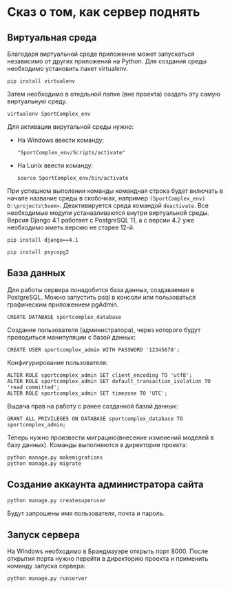 # Сказ о том, как сервер поднять


## Виртуальная среда
Благодаря виртуальной среде приложение может запускаться независимо от других приложений на Python.
Для создания среды необходимо установить пакет virtualenv.
``` 
pip install virtualenv
```
Затем необходимо в отедльной папке (вне проекта) создать эту самую виртуальную среду.
```
virtualenv SportComplex_env
```
Для активации вирутальной среды нужно:
- На Windows ввести команду:
    ```
    "SportComplex_env/Scripts/activate"
    ```
- На Lunix ввести команду:
    ```
    source SportComplex_env/bin/activate
    ```
При успешном выполении команды командная строка будет включать в начале название среды в скобочках, например `(SportComplex_env) D:\projects\5sem>`. Деактивируется среда командой `deactivate`.
Все необходимые модули устанавливаются внутри виртуальной среды. Версия Django 4.1 работает с PostgreSQL 11, а с версии 4.2 уже необходимо иметь версию не старее 12-й.
```
pip install django==4.1
```
```
pip install psycopg2
```

## База данных
Для работы сервера понадобится база данных, создаваемая в PostgreSQL. Можно запустить psql в консоли или пользоваться графическим приложением pgAdmin.
```
CREATE DATABASE sportcomplex_database
```
Создание пользователя (администратора), через которого будут проводиться манипуляции с базой данных:
```
CREATE USER sportcomplex_admin WITH PASSWORD '12345678';
```
Конфигурирование пользователя:
```
ALTER ROLE sportcomplex_admin SET client_encoding TO 'utf8';
ALTER ROLE sportcomplex_admin SET default_transaction_isolation TO 'read committed';
ALTER ROLE sportcomplex_admin SET timezone TO 'UTC';
```
Выдача прав на работу с ранее созданной базой данных:
```
GRANT ALL PRIVILEGES ON DATABASE sportcomplex_database TO sportcomplex_admin;
```
Теперь нужно произвести миграцию(внесение изменений моделей в базу данных). Команды выполняются в директории проекта:
```
python manage.py makemigrations
python manage.py migrate
```
## Создание аккаунта администратора сайта
```
python manage.py createsuperuser
```
Будут запрошены имя пользователя, почта и пароль.

## Запуск сервера
На Windows необходимо в Брандмауэре открыть порт 8000. После открытия порта нужно перейти в директорию проекта и применить команду запуска сервера:
```
python manage.py runserver
```
